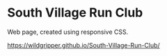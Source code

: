 # South Village Run Club
Web page, created using responsive CSS.

https://wildgripper.github.io/South-Village-Run-Club/
